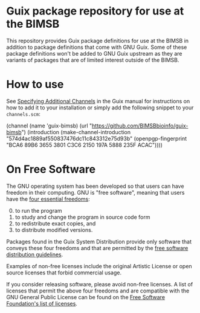 # Guix package repository for use at the BIMSB

This repository provides Guix package definitions for use at the BIMSB
in addition to package definitions that come with GNU Guix.  Some of
these package definitions won't be added to GNU Guix upstream as they
are variants of packages that are of limited interest outside of the
BIMSB.


# How to use

See [Specifying Additional
Channels](https://guix.gnu.org/manual/en/guix.html#Specifying-Additional-Channels)
in the Guix manual for instructions on how to add it to your installation
or simply add the following snippet to your `channels.scm`:

(channel
  (name 'guix-bimsb)
  (url "https://github.com/BIMSBbioinfo/guix-bimsb")
  (introduction
   (make-channel-introduction
    "574d4ac1889af550837476dc11c843312e75d93b"
    (openpgp-fingerprint
     "BCA6 89B6 3655 3801 C3C6  2150 197A 5888 235F ACAC"))))


# On Free Software

The GNU operating system has been developed so that users can have
freedom in their computing.  GNU is "free software", meaning that
users have the
[four essential freedoms](http://www.gnu.org/philosophy/free-sw.html):

0. to run the program
1. to study and change the program in source code form
2. to redistribute exact copies, and
3. to distribute modified versions.

Packages found in the Guix System Distribution provide only software
that conveys these four freedoms and that are permitted by the
[free software distribution guidelines](http://www.gnu.org/distros/free-system-distribution-guidelines.html).

Examples of non-free licenses include the original Artistic License or
open source licenses that forbid commercial usage.

If you consider releasing software, please avoid non-free licenses.  A
list of licenses that permit the above four freedoms and are
compatible with the GNU General Public License can be found on the
[Free Software Foundation's list of licenses](http://www.gnu.org/licenses/license-list.html#GPLCompatibleLicenses).
